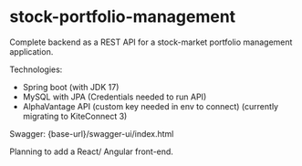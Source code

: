 # stock-portfolio-management
Complete backend as a REST API for a stock-market portfolio management application.

Technologies:

- Spring boot (with JDK 17)
- MySQL with JPA (Credentials needed to run API)
- AlphaVantage API (custom key needed in env to connect) (currently migrating to KiteConnect 3)

Swagger:
{base-url}/swagger-ui/index.html

Planning to add a React/ Angular front-end.